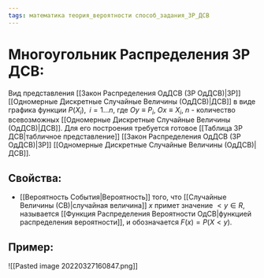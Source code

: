 ```yaml
---
tags: математика теория_вероятности способ_задания_ЗР_ДСВ
---
```

# Многоугольник Распределения ЗР ДСВ:
Вид представления [[Закон Распределения ОдДСВ (ЗР ОдДСВ)|ЗР]] [[Одномерные Дискретные Случайные Величины (ОдДСВ)|ДСВ]] в виде графика функции $P(X_i),\;\;i=1...n$, где $Oy \equiv P_i$, $Ox \equiv X_i$, $n$ - количество всевозможных [[Одномерные Дискретные Случайные Величины (ОдДСВ)|ДСВ]].
Для его построения требуется готовое [[Таблица ЗР ДСВ|табличное представление]] [[Закон Распределения ОдДСВ (ЗР ОдДСВ)|ЗР]] [[Одномерные Дискретные Случайные Величины (ОдДСВ)|ДСВ]].

## Свойства:
* [[Вероятность События|Вероятность]] того, что [[Случайные Величины (СВ)|случайная величина]] $x$ примет значение $< y \in R$, называется [[Функция Распределения Вероятности ОдСВ|функцией распределения вероятности]], и обозначается $F(x) = P(X < y)$.

## Пример:
![[Pasted image 20220327160847.png]]

